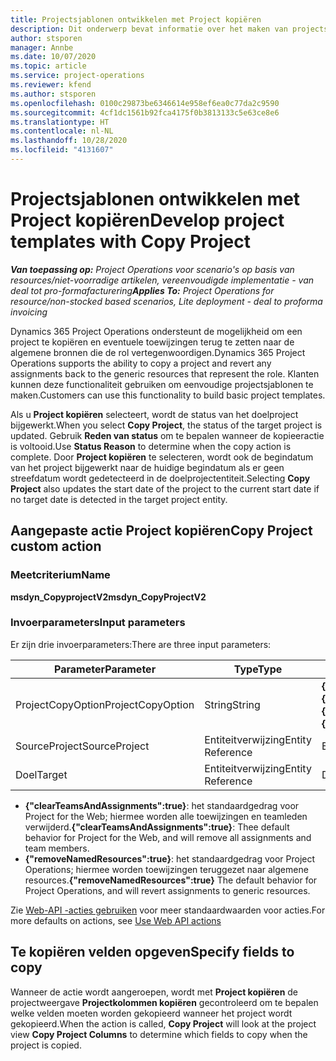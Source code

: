 ```yaml
---
title: Projectsjablonen ontwikkelen met Project kopiëren
description: Dit onderwerp bevat informatie over het maken van projectsjablonen met de aangepaste actie Project kopiëren.
author: stsporen
manager: Annbe
ms.date: 10/07/2020
ms.topic: article
ms.service: project-operations
ms.reviewer: kfend
ms.author: stsporen
ms.openlocfilehash: 0100c29873be6346614e958ef6ea0c77da2c9590
ms.sourcegitcommit: 4cf1dc1561b92fca4175f0b3813133c5e63ce8e6
ms.translationtype: HT
ms.contentlocale: nl-NL
ms.lasthandoff: 10/28/2020
ms.locfileid: "4131607"
---
```

# <a name="develop-project-templates-with-copy-project"></a><span data-ttu-id="8809f-103">Projectsjablonen ontwikkelen met Project kopiëren</span><span class="sxs-lookup"><span data-stu-id="8809f-103">Develop project templates with Copy Project</span></span>

<span data-ttu-id="8809f-104">_**Van toepassing op:** Project Operations voor scenario's op basis van resources/niet-voorradige artikelen, vereenvoudigde implementatie - van deal tot pro-formafacturering_</span><span class="sxs-lookup"><span data-stu-id="8809f-104">_**Applies To:** Project Operations for resource/non-stocked based scenarios, Lite deployment - deal to proforma invoicing_</span></span>

<span data-ttu-id="8809f-105">Dynamics 365 Project Operations ondersteunt de mogelijkheid om een project te kopiëren en eventuele toewijzingen terug te zetten naar de algemene bronnen die de rol vertegenwoordigen.</span><span class="sxs-lookup"><span data-stu-id="8809f-105">Dynamics 365 Project Operations supports the ability to copy a project and revert any assignments back to the generic resources that represent the role.</span></span> <span data-ttu-id="8809f-106">Klanten kunnen deze functionaliteit gebruiken om eenvoudige projectsjablonen te maken.</span><span class="sxs-lookup"><span data-stu-id="8809f-106">Customers can use this functionality to build basic project templates.</span></span>

<span data-ttu-id="8809f-107">Als u **Project kopiëren** selecteert, wordt de status van het doelproject bijgewerkt.</span><span class="sxs-lookup"><span data-stu-id="8809f-107">When you select **Copy Project**, the status of the target project is updated.</span></span> <span data-ttu-id="8809f-108">Gebruik **Reden van status** om te bepalen wanneer de kopieeractie is voltooid.</span><span class="sxs-lookup"><span data-stu-id="8809f-108">Use **Status Reason** to determine when the copy action is complete.</span></span> <span data-ttu-id="8809f-109">Door **Project kopiëren** te selecteren, wordt ook de begindatum van het project bijgewerkt naar de huidige begindatum als er geen streefdatum wordt gedetecteerd in de doelprojectentiteit.</span><span class="sxs-lookup"><span data-stu-id="8809f-109">Selecting **Copy Project** also updates the start date of the project to the current start date if no target date is detected in the target project entity.</span></span>

## <a name="copy-project-custom-action"></a><span data-ttu-id="8809f-110">Aangepaste actie Project kopiëren</span><span class="sxs-lookup"><span data-stu-id="8809f-110">Copy Project custom action</span></span> 

### <a name="name"></a><span data-ttu-id="8809f-111">Meetcriterium</span><span class="sxs-lookup"><span data-stu-id="8809f-111">Name</span></span> 

<span data-ttu-id="8809f-112">**msdyn_CopyprojectV2**</span><span class="sxs-lookup"><span data-stu-id="8809f-112">**msdyn_CopyProjectV2**</span></span>

### <a name="input-parameters"></a><span data-ttu-id="8809f-113">Invoerparameters</span><span class="sxs-lookup"><span data-stu-id="8809f-113">Input parameters</span></span>
<span data-ttu-id="8809f-114">Er zijn drie invoerparameters:</span><span class="sxs-lookup"><span data-stu-id="8809f-114">There are three input parameters:</span></span>

| <span data-ttu-id="8809f-115">Parameter</span><span class="sxs-lookup"><span data-stu-id="8809f-115">Parameter</span></span>          | <span data-ttu-id="8809f-116">Type</span><span class="sxs-lookup"><span data-stu-id="8809f-116">Type</span></span>   | <span data-ttu-id="8809f-117">Waarden</span><span class="sxs-lookup"><span data-stu-id="8809f-117">Values</span></span>                                                   | 
|--------------------|--------|----------------------------------------------------------|
| <span data-ttu-id="8809f-118">ProjectCopyOption</span><span class="sxs-lookup"><span data-stu-id="8809f-118">ProjectCopyOption</span></span>  | <span data-ttu-id="8809f-119">String</span><span class="sxs-lookup"><span data-stu-id="8809f-119">String</span></span> | <span data-ttu-id="8809f-120">**{"removeNamedResources":true}** of **{"clearTeamsAndAssignments":true}**</span><span class="sxs-lookup"><span data-stu-id="8809f-120">**{"removeNamedResources":true}** or **{"clearTeamsAndAssignments":true}**</span></span> |
| <span data-ttu-id="8809f-121">SourceProject</span><span class="sxs-lookup"><span data-stu-id="8809f-121">SourceProject</span></span>      | <span data-ttu-id="8809f-122">Entiteitverwijzing</span><span class="sxs-lookup"><span data-stu-id="8809f-122">Entity Reference</span></span> | <span data-ttu-id="8809f-123">Bronproject</span><span class="sxs-lookup"><span data-stu-id="8809f-123">Source Project</span></span> |
| <span data-ttu-id="8809f-124">Doel</span><span class="sxs-lookup"><span data-stu-id="8809f-124">Target</span></span>             | <span data-ttu-id="8809f-125">Entiteitverwijzing</span><span class="sxs-lookup"><span data-stu-id="8809f-125">Entity Reference</span></span> | <span data-ttu-id="8809f-126">Doelproject</span><span class="sxs-lookup"><span data-stu-id="8809f-126">Target Project</span></span> |


- <span data-ttu-id="8809f-127">**{"clearTeamsAndAssignments":true}**: het standaardgedrag voor Project for the Web; hiermee worden alle toewijzingen en teamleden verwijderd.</span><span class="sxs-lookup"><span data-stu-id="8809f-127">**{"clearTeamsAndAssignments":true}**: Thee default behavior for Project for the Web, and will remove all assignments and team members.</span></span>
- <span data-ttu-id="8809f-128">**{"removeNamedResources":true}**: het standaardgedrag voor Project Operations; hiermee worden toewijzingen teruggezet naar algemene resources.</span><span class="sxs-lookup"><span data-stu-id="8809f-128">**{"removeNamedResources":true}** The default behavior for Project Operations, and will revert assignments to generic resources.</span></span>

<span data-ttu-id="8809f-129">Zie [Web-API -acties gebruiken](https://docs.microsoft.com/powerapps/developer/common-data-service/webapi/use-web-api-actions) voor meer standaardwaarden voor acties.</span><span class="sxs-lookup"><span data-stu-id="8809f-129">For more defaults on actions, see [Use Web API actions](https://docs.microsoft.com/powerapps/developer/common-data-service/webapi/use-web-api-actions)</span></span>

## <a name="specify-fields-to-copy"></a><span data-ttu-id="8809f-130">Te kopiëren velden opgeven</span><span class="sxs-lookup"><span data-stu-id="8809f-130">Specify fields to copy</span></span> 
<span data-ttu-id="8809f-131">Wanneer de actie wordt aangeroepen, wordt met **Project kopiëren** de projectweergave **Projectkolommen kopiëren** gecontroleerd om te bepalen welke velden moeten worden gekopieerd wanneer het project wordt gekopieerd.</span><span class="sxs-lookup"><span data-stu-id="8809f-131">When the action is called, **Copy Project** will look at the project view **Copy Project Columns** to determine which fields to copy when the project is copied.</span></span>
